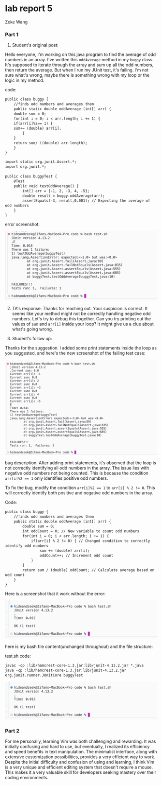 # lab report 5

Zeke Wang

### Part 1

1. Student's original post:

Hello everyone,
I'm working on this java program to find the average of odd numbers in an array. I've written this ```oddAverage``` method in my ```buggy``` class. It's supposed to iterate through the array and sum up all the odd numbers, then return the average. But when I run my JUnit test, it's failing. I'm not sure what's wrong, maybe there is something wrong with my loop or the logic in my method.

code:
```
public class buggy {
    //finds odd numbers and averages them
    public static double oddAverage (int[] arr) {
    double sum = 0;
    for(int i = 0; i < arr.length; i += 1) {
    if(arr[i]%2== 1) {
    sum+= (double) arr[i];
        } 
    }
    return sum/ ((double) arr.length);
    }
}
```
```
import static org.junit.Assert.*;
import org.junit.*;

public class buggyTest {
    @Test
    public void testOddAverage() {
        int[] arr = {-1, 2, -3, 4, -5};
        double result = buggy.oddAverage(arr);
        assertEquals(-3, result,0.001); // Expecting the average of odd numbers
    }
}
```

error screenshot: 

![Image](lab51.png)

2. TA's response:
Thanks for reaching out. Your suspicion is correct. It seems like your method might not be correctly handling negative odd numbers. Let's try to debug this together. Can you try printing out the values of ```sum``` and ```arr[i]``` inside your loop? It might give us a clue about what's going wrong.


3. Student's follow up:

Thanks for the suggestion. I added some print statements inside the loop as you suggested, and here's the new screenshot of the failing test case:

![Image](lab52.png)

bug description: After adding print statements, it's observed that the loop is not correctly identifying all odd numbers in the array. The issue lies with negative odd numbers not being counted. This is because the condition ```arr[i]%2 == 1``` only identifies positive odd numbers. 

To fix the bug, modify the condition ```arr[i]%2 == 1``` to ```arr[i] % 2 != 0```. This will correctly identify both positive and negative odd numbers in the array.

Code: 
```
public class buggy {
    //finds odd numbers and averages them
    public static double oddAverage (int[] arr) {
        double sum = 0;
        int oddCount = 0; // New variable to count odd numbers
        for(int i = 0; i < arr.length; i += 1) {
            if(arr[i] % 2 != 0) { // Changed condition to correctly identify odd numbers
                sum += (double) arr[i];
                oddCount++; // Increment odd count
            } 
        }
        return sum / (double) oddCount; // Calculate average based on odd count
    }
}
```

Here is a screenshot that it work without the error:

![Image](lab53.png)

here is my bash file content(unchanged throughout) and the file structure:

test.sh code: 
```
javac -cp :lib/hamcrest-core-1.3.jar:lib/junit-4.13.2.jar *.java
java -cp :lib/hamcrest-core-1.3.jar:lib/junit-4.13.2.jar org.junit.runner.JUnitCore buggyTest
```
![Image](lab53.png)

### Part 2
For me personally, learning Vim was both challenging and rewarding. It was initially confusing and hard to use, but eventually, I realized its efficiency and speed benefits in text manipulation. The minimalist interface, along with extensive customization possibilities, provides a very efficient way to work. Despite the initial difficulty and confusion of using and learning, I think Vim is a very unique and efficient editing system that doesn't require a mouse. This makes it a very valuable skill for developers seeking mastery over their coding environments.

